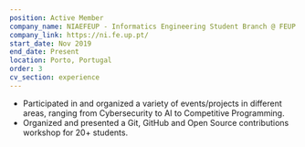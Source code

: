 ```yaml
---
position: Active Member
company_name: NIAEFEUP - Informatics Engineering Student Branch @ FEUP
company_link: https://ni.fe.up.pt/
start_date: Nov 2019
end_date: Present
location: Porto, Portugal
order: 3
cv_section: experience
---
```

* Participated in and organized a variety of events/projects in different areas, ranging from Cybersecurity to AI to Competitive Programming.
* Organized and presented a Git, GitHub and Open Source contributions workshop for 20+ students.